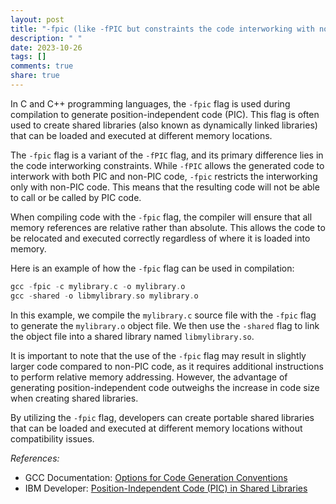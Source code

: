 ```yaml
---
layout: post
title: "-fpic (like -fPIC but constraints the code interworking with non-PIC code)"
description: " "
date: 2023-10-26
tags: []
comments: true
share: true
---
```


In C and C++ programming languages, the `-fpic` flag is used during compilation to generate position-independent code (PIC). This flag is often used to create shared libraries (also known as dynamically linked libraries) that can be loaded and executed at different memory locations.

The `-fpic` flag is a variant of the `-fPIC` flag, and its primary difference lies in the code interworking constraints. While `-fPIC` allows the generated code to interwork with both PIC and non-PIC code, `-fpic` restricts the interworking only with non-PIC code. This means that the resulting code will not be able to call or be called by PIC code.

When compiling code with the `-fpic` flag, the compiler will ensure that all memory references are relative rather than absolute. This allows the code to be relocated and executed correctly regardless of where it is loaded into memory.

Here is an example of how the `-fpic` flag can be used in compilation:

```cpp
gcc -fpic -c mylibrary.c -o mylibrary.o
gcc -shared -o libmylibrary.so mylibrary.o
```

In this example, we compile the `mylibrary.c` source file with the `-fpic` flag to generate the `mylibrary.o` object file. We then use the `-shared` flag to link the object file into a shared library named `libmylibrary.so`.

It is important to note that the use of the `-fpic` flag may result in slightly larger code compared to non-PIC code, as it requires additional instructions to perform relative memory addressing. However, the advantage of generating position-independent code outweighs the increase in code size when creating shared libraries.

By utilizing the `-fpic` flag, developers can create portable shared libraries that can be loaded and executed at different memory locations without compatibility issues.

*References:*
- GCC Documentation: [Options for Code Generation Conventions](https://gcc.gnu.org/onlinedocs/gcc/Code-Gen-Options.html)
- IBM Developer: [Position-Independent Code (PIC) in Shared Libraries](https://developer.ibm.com/articles/pic-and-shared-libraries/)